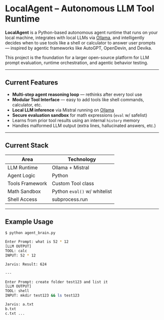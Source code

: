 # LocalAgent – Autonomous LLM Tool Runtime

**LocalAgent** is a Python-based autonomous agent runtime that runs on your local machine, integrates with local LLMs via [Ollama](https://ollama.com/), and intelligently decides when to use tools like a shell or calculator to answer user prompts — inspired by agentic frameworks like AutoGPT, OpenDevin, and Devika.

This project is the foundation for a larger open-source platform for LLM prompt evaluation, runtime orchestration, and agentic behavior testing.

---

## Current Features

- **Multi-step agent reasoning loop** — rethinks after every tool use
- **Modular Tool Interface** — easy to add tools like shell commands, calculator, etc.
- **Local LLM inference** via Mistral running on [Ollama](https://ollama.com/)
- **Secure evaluation sandbox** for math expressions (`eval` w/ safelist)
- Learns from prior tool results using an internal `history` memory
- Handles malformed LLM output (extra lines, hallucinated answers, etc.)

---

## Current Stack

| Area            | Technology                   |
| --------------- | ---------------------------- |
| LLM Runtime     | Ollama + Mistral             |
| Agent Logic     | Python                       |
| Tools Framework | Custom Tool class            |
| Math Sandbox    | Python `eval()` w/ whitelist |
| Shell Access    | subprocess.run               |

---

## Example Usage

```bash
$ python agent_brain.py

Enter Prompt: what is 52 * 12
[LLM OUTPUT]
TOOL: calc
INPUT: 52 * 12

Jarvis: Result: 624

---

Enter Prompt: create folder test123 and list it
[LLM OUTPUT]
TOOL: shell
INPUT: mkdir test123 && ls test123

Jarvis: a.txt
b.txt
c.txt ...
```
